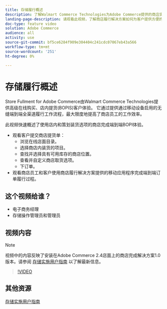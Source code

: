 ```yaml
---
title: 存储履行概述
description: 了解Walmart Commerce Technologies为Adobe Commerce提供的商店实现，这是一款先进的全方位实现解决方案，可提供端到端的在线购买、商店内购物(BOPI)体验。
landing-page-description: 请观看此视频，了解商店履行解决方案如何为客户提供方便的店内和店内提货和商店员工，以更高效、移动就绪的履行工作流，向客户提货、存放和转手商店提货订单。
doc-type: feature video
solution: Adobe Commerce
audience: all
activity: use
source-git-commit: bf5ce6284f909e304404c241cdc07067eb43a566
workflow-type: tm+mt
source-wordcount: '251'
ht-degree: 0%

---
```


# 存储履行概述

Store Fullment for Adobe Commerce由Walmart Commerce Technologies提供高级在线购买、店内提货(BOPIS)客户体验。 它通过提供通过移动设备启用的无缝端到端全渠道履行工作流程，最大限度地提高了商店员工的工作效率。

此视频快速概述了使用店内和策划装货选项的商店完成端到端BOPI体验。

- 观看客户提交商店提货单：
   - 浏览在线店面目录。
   - 选择商店内装货的项目。
   - 查找并选择具有可用库存的商店位置。
   - 查看并自定义商店取货选项。
   - 下订单。
- 观看商店员工和客户使用商店履行解决方案提供的移动应用程序完成端到端订单履行过程。

## 这个视频给谁？

- 电子商务经理
- 存储操作管理员和管理员

## 视频内容

>[!NOTE]
>
>视频中的内容反映了安装在Adobe Commerce 2.4店面上的商店完成解决方案1.0版本。请参阅 [存储实施用户指南](https://experienceleague.adobe.com/docs/commerce-merchant-services/store-fulfillment/introduction.html) 以了解最新信息。

>[!VIDEO](https://video.tv.adobe.com/v/343653?quality=12&learn=on)

## 其他资源

[存储实施用户指南](https://experienceleague.adobe.com/docs/commerce-merchant-services/store-fulfillment/introduction.html)
